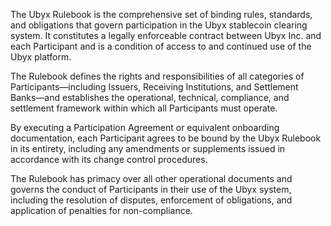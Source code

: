 The Ubyx Rulebook is the comprehensive set of binding rules, standards, and obligations that govern participation in the Ubyx stablecoin clearing system. It constitutes a legally enforceable contract between Ubyx Inc. and each Participant and is a condition of access to and continued use of the Ubyx platform.

The Rulebook defines the rights and responsibilities of all categories of Participants—including Issuers, Receiving Institutions, and Settlement Banks—and establishes the operational, technical, compliance, and settlement framework within which all Participants must operate.

By executing a Participation Agreement or equivalent onboarding documentation, each Participant agrees to be bound by the Ubyx Rulebook in its entirety, including any amendments or supplements issued in accordance with its change control procedures.

The Rulebook has primacy over all other operational documents and governs the conduct of Participants in their use of the Ubyx system, including the resolution of disputes, enforcement of obligations, and application of penalties for non-compliance.
